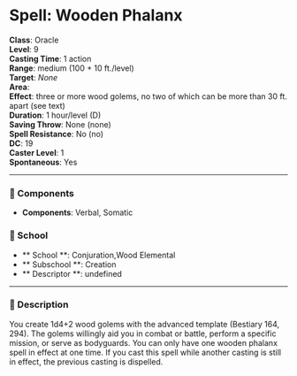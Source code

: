 
# Spell: Wooden Phalanx
**Class**: Oracle  
**Level**: 9  
**Casting Time**: 1 action  
**Range**: medium (100 + 10 ft./level)  
**Target**: _None_  
**Area**:   
**Effect**: three or more wood golems, no two of which can be more than 30 ft. apart (see text)  
**Duration**: 1 hour/level (D)  
**Saving Throw**: None (none)  
**Spell Resistance**: No (no)  
**DC**: 19  
**Caster Level**: 1  
**Spontaneous**: Yes

---

### 🔮 Components
- **Components**: Verbal, Somatic

### 🏫 School
- ** School **: Conjuration,Wood Elemental
- ** Subschool **: Creation
- ** Descriptor **: undefined
---

### 📜 Description
You create 1d4+2 wood golems with the advanced template (Bestiary 164, 294). The golems willingly aid you in combat or battle, perform a specific mission, or serve as bodyguards. You can only have one wooden phalanx spell in effect at one time. If you cast this spell while another casting is still in effect, the previous casting is dispelled.
